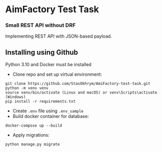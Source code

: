 # AimFactory Test Task
### Small REST API without DRF
Implementing REST API with JSON-based payload.

## Installing using Github
Python 3.10 and Docker must be installed

- Clone repo and set up virtual environment:
```shell
git clone https://github.com/StasOkhrym/AmiFactory-test-task.git
python -m venv venv
source venv/bin/activate (Linux and macOS) or venv\Scripts\activate (Windows)
pip install -r requirements.txt
```
- Create `.env` file using `.env_sample` 
- Build docker container for database:
```shell
docker-compose up --build
```
- Apply migrations:
```shell
python manage.py migrate
```